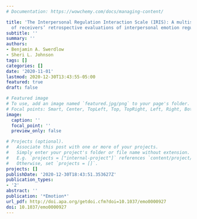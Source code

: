 ```yaml
---
# Documentation: https://wowchemy.com/docs/managing-content/

title: 'The Interpersonal Regulation Interaction Scale (IRIS): A multistudy investigation
  of receivers’ retrospective evaluations of interpersonal emotion regulation interactions.'
subtitle: ''
summary: ''
authors:
- Benjamin A. Swerdlow
- Sheri L. Johnson
tags: []
categories: []
date: '2020-11-01'
lastmod: 2020-12-30T13:43:55-05:00
featured: true
draft: false

# Featured image
# To use, add an image named `featured.jpg/png` to your page's folder.
# Focal points: Smart, Center, TopLeft, Top, TopRight, Left, Right, BottomLeft, Bottom, BottomRight.
image:
  caption: ''
  focal_point: ''
  preview_only: false

# Projects (optional).
#   Associate this post with one or more of your projects.
#   Simply enter your project's folder or file name without extension.
#   E.g. `projects = ["internal-project"]` references `content/project/deep-learning/index.md`.
#   Otherwise, set `projects = []`.
projects: []
publishDate: '2020-12-30T18:43:51.353627Z'
publication_types:
- '2'
abstract: ''
publication: '*Emotion*'
url_pdf: http://doi.apa.org/getdoi.cfm?doi=10.1037/emo0000927
doi: 10.1037/emo0000927
---
```

